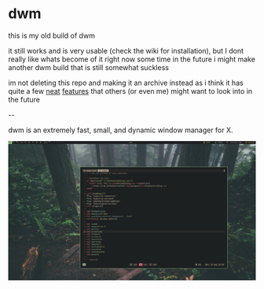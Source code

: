 # dwm

this is my old build of dwm

it still works and is very usable (check the wiki for installation), but I dont really like whats become of it right now
some time in the future i might make another dwm build that is still somewhat suckless

im not deleting this repo and making it an archive instead as i think it has quite a few [neat](https://github.com/nuxshed/dwm/wiki/Layout-Switcher) [features](https://github.com/nuxshed/dwm/wiki/Features) that others (or even me) might want to look into in the future

--

dwm is an extremely fast, small, and dynamic window manager for X.

<img src="./preview.png">
